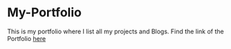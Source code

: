 # My-Portfolio
This is my portfolio where I list all my projects and Blogs.
Find the link of the Portfolio [here](https://vinayvemuri.netlify.app/)
